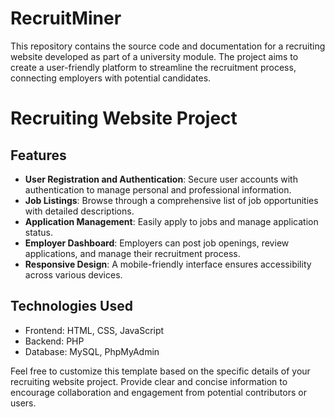 # RecruitMiner
This repository contains the source code and documentation for a recruiting website developed as part of a university module. The project aims to create a user-friendly platform to streamline the recruitment process, connecting employers with potential candidates.

# Recruiting Website Project

## Features

- **User Registration and Authentication**: Secure user accounts with authentication to manage personal and professional information.
- **Job Listings**: Browse through a comprehensive list of job opportunities with detailed descriptions.
- **Application Management**: Easily apply to jobs and manage application status.
- **Employer Dashboard**: Employers can post job openings, review applications, and manage their recruitment process.
- **Responsive Design**: A mobile-friendly interface ensures accessibility across various devices.

## Technologies Used

- Frontend: HTML, CSS, JavaScript 
- Backend: PHP
- Database: MySQL, PhpMyAdmin

Feel free to customize this template based on the specific details of your recruiting website project. Provide clear and concise information to encourage collaboration and engagement from potential contributors or users.
